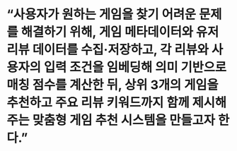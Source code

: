 # “사용자가 원하는 게임을 찾기 어려운 문제를 해결하기 위해, 게임 메타데이터와 유저 리뷰 데이터를 수집·저장하고, 각 리뷰와 사용자의 입력 조건을 임베딩해 의미 기반으로 매칭 점수를 계산한 뒤, 상위 3개의 게임을 추천하고 주요 리뷰 키워드까지 함께 제시해 주는 맞춤형 게임 추천 시스템을 만들고자 한다.”
